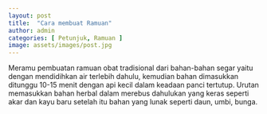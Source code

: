 ```yaml
---
layout: post
title:  "Cara membuat Ramuan"
author: admin
categories: [ Petunjuk, Ramuan ]
image: assets/images/post.jpg
---
```


Meramu pembuatan ramuan obat tradisional dari bahan-bahan segar yaitu dengan mendidihkan air terlebih dahulu, kemudian bahan dimasukkan ditunggu 10-15 menit dengan api kecil dalam keadaan panci tertutup. Urutan memasukkan bahan herbal dalam merebus dahulukan yang keras seperti akar dan kayu baru setelah itu bahan yang lunak seperti daun, umbi, bunga.
